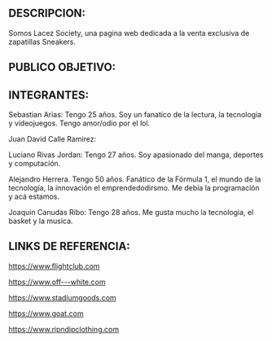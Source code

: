 ## DESCRIPCION: 
Somos Lacez Society, una pagina web dedicada a la venta exclusiva de zapatillas Sneakers.






## PUBLICO OBJETIVO:





## INTEGRANTES: 
Sebastian Arias: Tengo 25 años. Soy un fanatico de la lectura, la tecnologia y videojuegos. Tengo amor/odio por el lol. 

Juan David Calle Ramirez:

Luciano Rivas Jordan: Tengo 27 años. Soy apasionado del manga, deportes y computación.

Alejandro Herrera. Tengo 50 años. Fanático de la Fórmula 1, el mundo de la tecnología, la innovación el emprendedodirsmo. Me debía la programación y acá estamos.

Joaquin Canudas Ribo: Tengo 28 años. Me gusta mucho la tecnologia, el basket y la musica. 

## LINKS DE REFERENCIA:

https://www.flightclub.com

https://www.off---white.com 

https://www.stadiumgoods.com

https://www.goat.com

https://www.ripndipclothing.com
